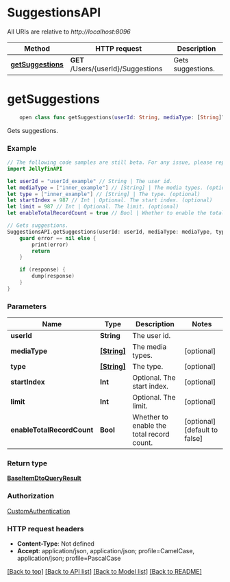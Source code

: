 # SuggestionsAPI

All URIs are relative to *http://localhost:8096*

Method | HTTP request | Description
------------- | ------------- | -------------
[**getSuggestions**](SuggestionsAPI.md#getsuggestions) | **GET** /Users/{userId}/Suggestions | Gets suggestions.


# **getSuggestions**
```swift
    open class func getSuggestions(userId: String, mediaType: [String]? = nil, type: [String]? = nil, startIndex: Int? = nil, limit: Int? = nil, enableTotalRecordCount: Bool? = nil, completion: @escaping (_ data: BaseItemDtoQueryResult?, _ error: Error?) -> Void)
```

Gets suggestions.

### Example
```swift
// The following code samples are still beta. For any issue, please report via http://github.com/OpenAPITools/openapi-generator/issues/new
import JellyfinAPI

let userId = "userId_example" // String | The user id.
let mediaType = ["inner_example"] // [String] | The media types. (optional)
let type = ["inner_example"] // [String] | The type. (optional)
let startIndex = 987 // Int | Optional. The start index. (optional)
let limit = 987 // Int | Optional. The limit. (optional)
let enableTotalRecordCount = true // Bool | Whether to enable the total record count. (optional) (default to false)

// Gets suggestions.
SuggestionsAPI.getSuggestions(userId: userId, mediaType: mediaType, type: type, startIndex: startIndex, limit: limit, enableTotalRecordCount: enableTotalRecordCount) { (response, error) in
    guard error == nil else {
        print(error)
        return
    }

    if (response) {
        dump(response)
    }
}
```

### Parameters

Name | Type | Description  | Notes
------------- | ------------- | ------------- | -------------
 **userId** | **String** | The user id. | 
 **mediaType** | [**[String]**](String.md) | The media types. | [optional] 
 **type** | [**[String]**](String.md) | The type. | [optional] 
 **startIndex** | **Int** | Optional. The start index. | [optional] 
 **limit** | **Int** | Optional. The limit. | [optional] 
 **enableTotalRecordCount** | **Bool** | Whether to enable the total record count. | [optional] [default to false]

### Return type

[**BaseItemDtoQueryResult**](BaseItemDtoQueryResult.md)

### Authorization

[CustomAuthentication](../README.md#CustomAuthentication)

### HTTP request headers

 - **Content-Type**: Not defined
 - **Accept**: application/json, application/json; profile=CamelCase, application/json; profile=PascalCase

[[Back to top]](#) [[Back to API list]](../README.md#documentation-for-api-endpoints) [[Back to Model list]](../README.md#documentation-for-models) [[Back to README]](../README.md)

